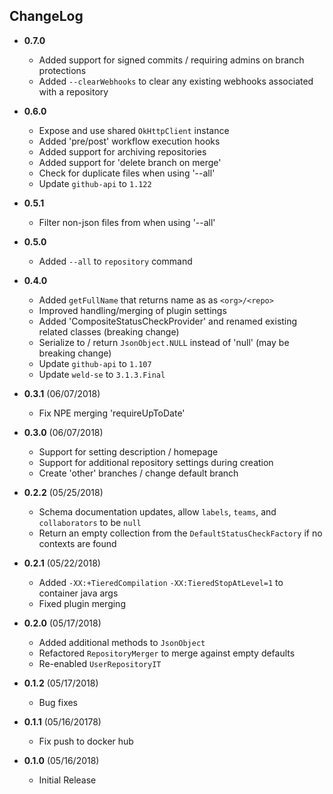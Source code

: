 ## ChangeLog

* **0.7.0**
  - Added support for signed commits / requiring admins on branch protections
  - Added `--clearWebhooks` to clear any existing webhooks associated with a repository

* **0.6.0**
  - Expose and use shared `OkHttpClient` instance
  - Added 'pre/post' workflow execution hooks
  - Added support for archiving repositories
  - Added support for 'delete branch on merge'
  - Check for duplicate files when using '--all'
  - Update `github-api` to `1.122`

* **0.5.1** 
  - Filter non-json files from when using '--all'

* **0.5.0** 
  - Added `--all` to `repository` command

* **0.4.0**
  - Added `getFullName` that returns name as as `<org>/<repo>`
  - Improved handling/merging of plugin settings
  - Added 'CompositeStatusCheckProvider' and renamed existing related classes (breaking change)
  - Serialize to / return `JsonObject.NULL` instead of 'null' (may be breaking change)
  - Update `github-api` to `1.107`
  - Update `weld-se` to `3.1.3.Final`

* **0.3.1** (06/07/2018)
  - Fix NPE merging 'requireUpToDate'

* **0.3.0** (06/07/2018)
  - Support for setting description / homepage
  - Support for additional repository settings during creation
  - Create 'other' branches / change default branch

* **0.2.2** (05/25/2018)
  - Schema documentation updates, allow `labels`, `teams`, and `collaborators` to be `null`
  - Return an empty collection from the `DefaultStatusCheckFactory` if no contexts are found

* **0.2.1** (05/22/2018)
  - Added `-XX:+TieredCompilation` `-XX:TieredStopAtLevel=1` to container java args
  - Fixed plugin merging 

* **0.2.0** (05/17/2018)
  - Added additional methods to `JsonObject`
  - Refactored `RepositoryMerger` to merge against empty defaults
  - Re-enabled `UserRepositoryIT` 

* **0.1.2** (05/17/2018)
  - Bug fixes

* **0.1.1** (05/16/20178)
  - Fix push to docker hub
  
* **0.1.0** (05/16/2018)
  - Initial Release

